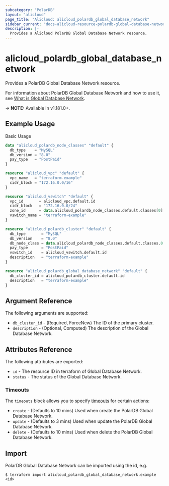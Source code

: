 ```yaml
---
subcategory: "PolarDB"
layout: "alicloud"
page_title: "Alicloud: alicloud_polardb_global_database_network"
sidebar_current: "docs-alicloud-resource-polardb-global-database-network"
description: |-
  Provides a Alicloud PolarDB Global Database Network resource.
---
```


# alicloud\_polardb\_global\_database\_network

Provides a PolarDB Global Database Network resource.

For information about PolarDB Global Database Network and how to use it, see [What is Global Database Network](https://www.alibabacloud.com/help/en/polardb-for-mysql/latest/createglobaldatabasenetwork).

-> **NOTE:** Available in v1.181.0+.

## Example Usage

Basic Usage

```terraform
data "alicloud_polardb_node_classes" "default" {
  db_type    = "MySQL"
  db_version = "8.0"
  pay_type   = "PostPaid"
}

resource "alicloud_vpc" "default" {
  vpc_name   = "terraform-example"
  cidr_block = "172.16.0.0/16"
}

resource "alicloud_vswitch" "default" {
  vpc_id       = alicloud_vpc.default.id
  cidr_block   = "172.16.0.0/24"
  zone_id      = data.alicloud_polardb_node_classes.default.classes[0].zone_id
  vswitch_name = "terraform-example"
}

resource "alicloud_polardb_cluster" "default" {
  db_type       = "MySQL"
  db_version    = "8.0"
  db_node_class = data.alicloud_polardb_node_classes.default.classes.0.supported_engines.0.available_resources.0.db_node_class
  pay_type      = "PostPaid"
  vswitch_id    = alicloud_vswitch.default.id
  description   = "terraform-example"
}

resource "alicloud_polardb_global_database_network" "default" {
  db_cluster_id = alicloud_polardb_cluster.default.id
  description   = "terraform-example"
}
```

## Argument Reference

The following arguments are supported:

* `db_cluster_id` - (Required, ForceNew) The ID of the primary cluster.
* `description` - (Optional, Computed) The description of the Global Database Network.

## Attributes Reference

The following attributes are exported:

* `id` - The resource ID in terraform of Global Database Network.
* `status` - The status of the Global Database Network.

### Timeouts

The `timeouts` block allows you to specify [timeouts](https://www.terraform.io/docs/configuration-0-11/resources.html#timeouts) for certain actions:

* `create` - (Defaults to 10 mins) Used when create the PolarDB Global Database Network.
* `update` - (Defaults to 3 mins) Used when update the PolarDB Global Database Network.
* `delete` - (Defaults to 10 mins) Used when delete the PolarDB Global Database Network.

## Import

PolarDB Global Database Network can be imported using the id, e.g.

```shell
$ terraform import alicloud_polardb_global_database_network.example <id>
```